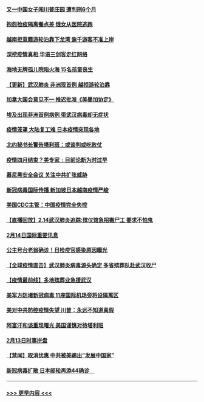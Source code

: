 #### [又一中国女子闯川普庄园 遭判刑6个月](../pages/prog202/a102777673.md?t=02151533) 
#### [抱怨检疫隔离餐点差 俄女从医院逃跑](../pages/prog202/a102777667.md?t=02151533) 
#### [越南拒意籍游轮泊靠下龙湾 逾千游客不准上岸](../pages/prog202/a102777646.md?t=02151533) 
#### [深挖疫情真相 华语三剑客走红网络](../pages/prog202/a102777624.md?t=02151533) 
#### [海地无牌孤儿院陷火海 15名孩童丧生](../pages/prog202/a102777620.md?t=02151533) 
#### [【更新】武汉肺炎 非洲现首例 越拒游轮泊靠](../pages/prog202/a102770740.md?t=02151533) 
#### [加拿大国会意见不一 推迟批准《美墨加协定》](../pages/prog202/a102777575.md?t=02151533) 
#### [埃及出现非洲首例病例 带武汉病毒却无症状](../pages/prog202/a102777559.md?t=02151533) 
#### [疫情笼罩 大陆复工难 日本疫情突现各地](../pages/prog202/a102777455.md?t=02151533) 
#### [北约秘书长警告塔利班：或谈判或吃败仗](../pages/prog202/a102777442.md?t=02151533) 
#### [疫情四月结束？美专家﹕目前论断为时过早](../pages/prog202/a102777248.md?t=02151533) 
#### [慕尼黑安全会议 关注中共扩张威胁](../pages/prog202/a102777254.md?t=02151533) 
#### [新冠病毒国际传播 新加坡日本越南疫情严峻](../pages/prog202/a102777245.md?t=02151533) 
#### [美国CDC主管：中国疫情完全失控](../pages/prog202/a102777236.md?t=02151533) 
#### [【直播回放】2.14武汉肺炎追踪:殡仪馆急招搬尸工 要求不怕鬼](../pages/prog202/a102777141.md?t=02151533) 
#### [2月14日国际重要讯息](../pages/prog202/a102777073.md?t=02151533) 
#### [公主号台老翁确诊！日检疫官感染原因曝光](../pages/prog202/a102777075.md?t=02151533) 
#### [【全球疫情直击】武汉肺炎病毒源头确定 多省殡葬队赴武汉收尸](../pages/prog202/a102777026.md?t=02151533) 
#### [【疫情最前线】多地殡葬业急援武汉](../pages/prog202/a102776986.md?t=02151533) 
#### [美军方防堵新冠病毒 11座国际机场旁将设隔离区](../pages/prog202/a102776870.md?t=02151533) 
#### [美对中共防控疫情失望 川普：永远不知道真假](../pages/prog202/a102776836.md?t=02151533) 
#### [阿富汗和谈重现曙光 美国谨慎对待塔利班](../pages/prog202/a102776748.md?t=02151533) 
#### [2月13日时事拼盘](../pages/prog202/a102776689.md?t=02151533) 
#### [【禁闻】取消优惠 中共被美踢出“发展中国家”](../pages/prog202/a102776670.md?t=02151533) 
#### [新冠病毒扩散 日本邮轮再添44确诊　](../pages/prog202/a102776518.md?t=02151533) 

----
#### [ >>> 更早内容 <<< ](../indexes/prog202-earlier.md)
